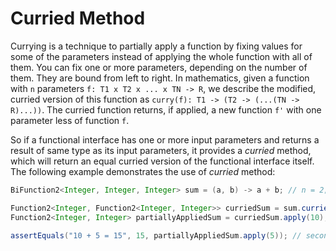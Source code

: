 # Curried Method

Currying is a technique to partially apply a function by fixing values for some of the parameters instead of applying the whole function with all of them. You can fix one or more parameters, depending on the number of them. They are bound from left to right. In mathematics, given a function with `n` parameters `f: T1 x T2 x ... x TN -> R`, we describe the modified, curried version of this function as `curry(f): T1 -> (T2 -> (...(TN -> R)...))`. The curried function returns, if applied, a new function `f'` with one parameter less of function `f`.

So if a functional interface has one or more input parameters and returns a result of same type as its input parameters, it provides a *curried* method, which will return an equal curried version of the functional interface itself. The following example demonstrates the use of *curried* method:

```java
BiFunction2<Integer, Integer, Integer> sum = (a, b) -> a + b; // n = 2; f

Function2<Integer, Function2<Integer, Integer>> curriedSum = sum.curried(); // curry(f) = a -> b -> a + b
Function2<Integer, Integer> partiallyAppliedSum = curriedSum.apply(10); // first parameter a fixed to value 10; returns f'

assertEquals("10 + 5 = 15", 15, partiallyAppliedSum.apply(5)); // second parameter b fixed to value 5; returns result
```
